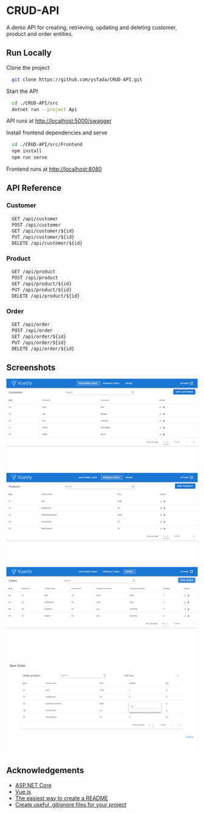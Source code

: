 # CRUD-API

A demo API for creating, retrieving, updating and deleting customer, product and order entities.

## Run Locally

Clone the project

```bash
  git clone https://github.com/ysfada/CRUD-API.git
```

Start the API

```bash
  cd ./CRUD-API/src
  dotnet run --project Api
```

API runs at [http://localhost:5000/swagger](http://localhost:5000/swagger)

Install frontend dependencies and serve

```bash
  cd ./CRUD-API/src/Frontend
  npm install
  npm run serve
```

Frontend runs at [http://localhost:8080](http://localhost:8080)

## API Reference

### Customer

```http
  GET /api/customer
  POST /api/customer
  GET /api/customer/${id}
  PUT /api/customer/${id}
  DELETE /api/customer/${id}
```

### Product

```http
  GET /api/product
  POST /api/product
  GET /api/product/${id}
  PUT /api/product/${id}
  DELETE /api/product/${id}
```

### Order

```http
  GET /api/order
  POST /api/order
  GET /api/order/${id}
  PUT /api/order/${id}
  DELETE /api/order/${id}
```

## Screenshots

![App Screenshot 1](./screenshot/customer-1.png)
![App Screenshot 2](./screenshot/product-1.png)
![App Screenshot 3](./screenshot/order-1.png)
![App Screenshot 4](./screenshot/order-2.png)

## Acknowledgements

- [ASP.NET Core](https://github.com/aspnet/Home)
- [Vue.js](https://github.com/vuejs/vue)
- [The easiest way to create a README](https://readme.so/editor)
- [Create useful .gitignore files for your project](https://www.toptal.com/developers/gitignore)
